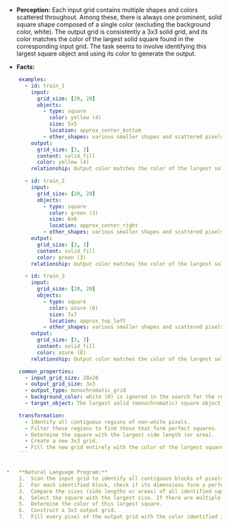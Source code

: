 *   **Perception:** Each input grid contains multiple shapes and colors scattered throughout. Among these, there is always one prominent, solid square shape composed of a single color (excluding the background color, white). The output grid is consistently a 3x3 solid grid, and its color matches the color of the largest solid square found in the corresponding input grid. The task seems to involve identifying this largest square object and using its color to generate the output.

*   **Facts:**
    
```yaml
    examples:
      - id: train_1
        input:
          grid_size: [20, 20]
          objects:
            - type: square
              color: yellow (4)
              size: 5x5
              location: approx_center_bottom
            - other_shapes: various smaller shapes and scattered pixels of magenta, orange, red, maroon, white
        output:
          grid_size: [3, 3]
          content: solid_fill
          color: yellow (4)
        relationship: Output color matches the color of the largest solid square in the input.

      - id: train_2
        input:
          grid_size: [20, 20]
          objects:
            - type: square
              color: green (3)
              size: 6x6
              location: approx_center_right
            - other_shapes: various smaller shapes and scattered pixels of azure, blue, gray, maroon, yellow, white
        output:
          grid_size: [3, 3]
          content: solid_fill
          color: green (3)
        relationship: Output color matches the color of the largest solid square in the input.

      - id: train_3
        input:
          grid_size: [20, 20]
          objects:
            - type: square
              color: azure (8)
              size: 7x7
              location: approx_top_left
            - other_shapes: various smaller shapes and scattered pixels of green, red, magenta, maroon, yellow, white
        output:
          grid_size: [3, 3]
          content: solid_fill
          color: azure (8)
        relationship: Output color matches the color of the largest solid square in the input.

    common_properties:
      - input_grid_size: 20x20
      - output_grid_size: 3x3
      - output_type: monochromatic_grid
      - background_color: white (0) is ignored in the search for the relevant object.
      - target_object: The largest solid (monochromatic) square object within the input grid.

    transformation:
      - Identify all contiguous regions of non-white pixels.
      - Filter these regions to find those that form perfect squares.
      - Determine the square with the largest side length (or area).
      - Create a new 3x3 grid.
      - Fill the new grid entirely with the color of the largest square found.
    ```


*   **Natural Language Program:**
    1.  Scan the input grid to identify all contiguous blocks of pixels that have the same, non-white color.
    2.  For each identified block, check if its dimensions form a perfect square (height equals width).
    3.  Compare the sizes (side lengths or areas) of all identified squares.
    4.  Select the square with the largest size. If there are multiple squares of the same largest size, any one of them can be chosen (as implied by the examples, there seems to be a unique largest one).
    5.  Determine the color of this largest square.
    6.  Construct a 3x3 output grid.
    7.  Fill every pixel of the output grid with the color identified in step 5.
